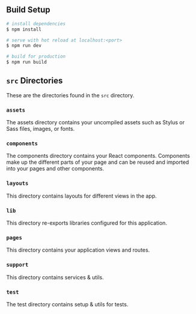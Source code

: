 ## Build Setup

```bash
# install dependencies
$ npm install

# serve with hot reload at localhost:<port>
$ npm run dev

# build for production
$ npm run build
```

## `src` Directories

These are the directories found in the `src` directory.

### `assets`

The assets directory contains your uncompiled assets such as Stylus or Sass files, images, or fonts.

### `components`

The components directory contains your React components. Components make up the different parts of your page and can be reused and imported into your pages and other components.

### `layouts`

This directory contains layouts for different views in the app.

### `lib`

This directory re-exports libraries configured for this application.

### `pages`

This directory contains your application views and routes.

### `support`

This directory contains services & utils.

### `test`

The test directory contains setup & utils for tests.
